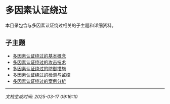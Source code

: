 # 多因素认证绕过

本目录包含与多因素认证绕过相关的子主题和详细资料。

## 子主题

- [多因素认证绕过的基本概念](mfa-bypass/basic-concepts.md)
- [多因素认证绕过的攻击技术](mfa-bypass/attack-techniques.md)
- [多因素认证绕过的防御措施](mfa-bypass/defense-measures.md)
- [多因素认证绕过的检测与监控](mfa-bypass/detection-monitoring.md)
- [多因素认证绕过的案例分析](mfa-bypass/case-studies.md)

---

*文档生成时间: 2025-03-17 09:16:10*
